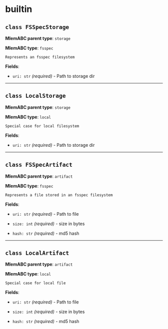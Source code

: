 # builtin

## `class FSSpecStorage`

**MlemABC parent type**: `storage`

**MlemABC type**: `fsspec`

    Represents an fsspec filesystem

**Fields**:

- `uri: str` _(required)_ - Path to storage dir

---

## `class LocalStorage`

**MlemABC parent type**: `storage`

**MlemABC type**: `local`

    Special case for local filesystem

**Fields**:

- `uri: str` _(required)_ - Path to storage dir

---

## `class FSSpecArtifact`

**MlemABC parent type**: `artifact`

**MlemABC type**: `fsspec`

    Represents a file stored in an fsspec filesystem

**Fields**:

- `uri: str` _(required)_ - Path to file

- `size: int` _(required)_ - size in bytes

- `hash: str` _(required)_ - md5 hash

---

## `class LocalArtifact`

**MlemABC parent type**: `artifact`

**MlemABC type**: `local`

    Special case for local file

**Fields**:

- `uri: str` _(required)_ - Path to file

- `size: int` _(required)_ - size in bytes

- `hash: str` _(required)_ - md5 hash
